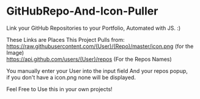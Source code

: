 # GitHubRepo-And-Icon-Puller
Link your GitHub Repositories to your Portfolio, Automated with JS. :)

These Links are Places This Project Pulls from:<br>
	https://raw.githubusercontent.com/(User)/(Repo)/master/icon.png (for the Image)<br>
	https://api.github.com/users/(User)/repos (For the Repos Names)

You manually enter your User into the input field And your repos popup,<br> 
if you don't have a icon.png none will be displayed.

Feel Free to Use this in your own projects!
